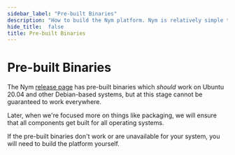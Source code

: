 ```yaml
---
sidebar_label: "Pre-built Binaries"
description: "How to build the Nym platform. Nym is relatively simple to build and run on Mac OS X, Linux, and Windows."
hide_title:  false
title: Pre-built Binaries
---
```


# Pre-built Binaries

The Nym [release page](https://github.com/nymtech/nym/releases) has pre-built binaries which _should_ work on Ubuntu 20.04 and other Debian-based systems, but at this stage cannot be guaranteed to work everywhere.

Later, when we're focused more on things like packaging, we will ensure that all components get built for all operating systems. 

If the pre-built binaries don't work or are unavailable for your system, you will need to build the platform yourself.

